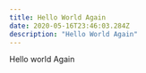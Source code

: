 ```yaml
---
title: Hello World Again
date: 2020-05-16T23:46:03.284Z
description: "Hello World Again"
---
```

Hello world Again